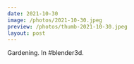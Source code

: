 ```yaml
---
date: 2021-10-30
image: /photos/2021-10-30.jpeg
preview: /photos/thumb-2021-10-30.jpeg
layout: post
---
```


Gardening. In #blender3d.
